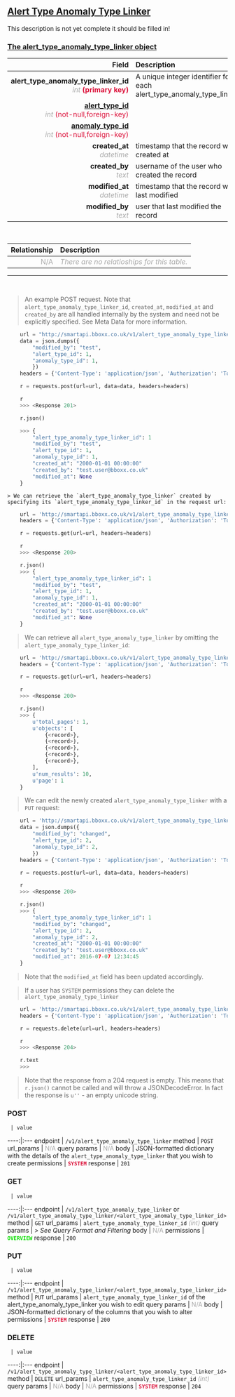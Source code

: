 ## <u>Alert Type Anomaly Type Linker</u>
This description is not yet complete it should be filled in!


### <u>The alert_type_anomaly_type_linker object</u>

Field | Description
------:|:------------
__alert_type_anomaly_type_linker_id__ <br><font color="DarkGray">_int_</font> <font color="Crimson">__(primary key)__</font> | A unique integer identifier for each alert_type_anomaly_type_linker.
__<a href="/#alert-type">alert_type_id</a>__ <br><font color="DarkGray">_int_</font> <font color="Crimson">(not-null,foreign-key)</font> | 
__<a href="/#anomaly-type">anomaly_type_id</a>__ <br><font color="DarkGray">_int_</font> <font color="Crimson">(not-null,foreign-key)</font> | 
__created_at__  <br><font color="DarkGray">_datetime_</font> | timestamp that the record was created at
__created_by__  <br><font color="DarkGray">_text_</font>| username of the user who created the record
__modified_at__ <br><font color="DarkGray">_datetime_</font>| timestamp that the record was last modified
__modified_by__ <br><font color="DarkGray">_text_</font>| user that last modified the record


<br>

Relationship | Description
-------------:|:------------
<font color="DarkGray">N/A</font> | <font color="DarkGray">_There are no relatioships for this table._</font>

<hr>
<br>

> An example POST request. Note that `alert_type_anomaly_type_linker_id`, `created_at`, `modified_at` and `created_by` are all handled internally by the system and need not be explicitly specified. See Meta Data for more information.

```python
    url = "http://smartapi.bboxx.co.uk/v1/alert_type_anomaly_type_linker"
    data = json.dumps({
		"modified_by": "test",
		"alert_type_id": 1,
		"anomaly_type_id": 1,
		})
    headers = {'Content-Type': 'application/json', 'Authorization': 'Token token=' + <valid_token>}

    r = requests.post(url=url, data=data, headers=headers)

    r
    >>> <Response 201>

    r.json()

    >>> {
		"alert_type_anomaly_type_linker_id": 1
		"modified_by": "test",
		"alert_type_id": 1,
		"anomaly_type_id": 1,
		"created_at": "2000-01-01 00:00:00"
		"created_by": "test.user@bboxx.co.uk"
		"modified_at": None
	}
```

    > We can retrieve the `alert_type_anomaly_type_linker` created by specifying its `alert_type_anomaly_type_linker_id` in the request url:

```python
    url = 'http://smartapi.bboxx.co.uk/v1/alert_type_anomaly_type_linker/1'
    headers = {'Content-Type': 'application/json', 'Authorization': 'Token token=' + <valid_token>}

    r = requests.get(url=url, headers=headers)

    r
    >>> <Response 200>

    r.json()
    >>> {
		"alert_type_anomaly_type_linker_id": 1
		"modified_by": "test",
		"alert_type_id": 1,
		"anomaly_type_id": 1,
		"created_at": "2000-01-01 00:00:00"
		"created_by": "test.user@bboxx.co.uk"
		"modified_at": None
	}
```

> We can retrieve all `alert_type_anomaly_type_linker` by omitting the `alert_type_anomaly_type_linker_id`:

```python
    url = 'http://smartapi.bboxx.co.uk/v1/alert_type_anomaly_type_linker'
    headers = {'Content-Type': 'application/json', 'Authorization': 'Token token=' + <valid_token>}

    r = requests.get(url=url, headers=headers)

    r
    >>> <Response 200>

    r.json()
    >>> {
        u'total_pages': 1,
        u'objects': [
            {<record>},
            {<record>},
            {<record>},
            {<record>},
            {<record>},
        ],
        u'num_results': 10,
        u'page': 1
    }
```

> We can edit the newly created `alert_type_anomaly_type_linker` with a `PUT` request:

```python
    url = 'http://smartapi.bboxx.co.uk/v1/alert_type_anomaly_type_linker'
    data = json.dumps({
		"modified_by": "changed",
		"alert_type_id": 2,
		"anomaly_type_id": 2,
		})
    headers = {'Content-Type': 'application/json', 'Authorization': 'Token token=' + <valid_token>}

    r = requests.post(url=url, data=data, headers=headers)

    r
    >>> <Response 200>

    r.json()
    >>> {
		"alert_type_anomaly_type_linker_id": 1
		"modified_by": "changed",
		"alert_type_id": 2,
		"anomaly_type_id": 2,
		"created_at": "2000-01-01 00:00:00"
		"created_by": "test.user@bboxx.co.uk"
		"modified_at": 2016-07-07 12:34:45
	}
```
> Note that the `modified_at` field has been updated accordingly.

> If a user has `SYSTEM` permissions they can delete the `alert_type_anomaly_type_linker`

```python
    url = 'http://smartapi.bboxx.co.uk/v1/alert_type_anomaly_type_linker/1'
    headers = {'Content-Type': 'application/json', 'Authorization': 'Token token=' + <valid_token>}

    r = requests.delete(url=url, headers=headers)

    r
    >>> <Response 204>

    r.text
    >>>
```
> Note that the response from a 204 request is empty. This means that `r.json()` cannot be called and will throw a JSONDecodeError. In fact the response is `u''` - an empty unicode string.



### POST
     | value
 ----:|:---
endpoint | `/v1/alert_type_anomaly_type_linker`
method | `POST`
url_params | <font color="DarkGray">N/A</font>
query params | <font color="DarkGray">N/A</font>
body | JSON-formatted dictionary with the details of the `alert_type_anomaly_type_linker` that you wish to create
permissions | <font color="Crimson">__`SYSTEM`__</font>
response | `201`

### GET
     | value
 ----:|:---
endpoint | `/v1/alert_type_anomaly_type_linker` or `/v1/alert_type_anomaly_type_linker/<alert_type_anomaly_type_linker_id>`
method | `GET`
url_params | `alert_type_anomaly_type_linker_id` <font color="DarkGray">_(int)_</font>
query params | *> See Query Format and Filtering*
body | <font color="DarkGray">N/A</font>
permissions | <font color="Jade">__`OVERVIEW`__</font>
response | `200`

### PUT
     | value
 ----:|:---
endpoint | `/v1/alert_type_anomaly_type_linker/<alert_type_anomaly_type_linker_id>`
method | `PUT`
url_params | `alert_type_anomaly_type_linker_id` of the alert_type_anomaly_type_linker you wish to edit
query params | <font color="DarkGray">N/A</font>
body | JSON-formatted dictionary of the columns that you wish to alter
permissions | <font color="Crimson">__`SYSTEM`__</font>
response | `200`

### DELETE
     | value
 ----:|:---
endpoint | `/v1/alert_type_anomaly_type_linker/<alert_type_anomaly_type_linker_id>`
method | `DELETE`
url_params | `alert_type_anomaly_type_linker_id` <font color="DarkGray">_(int)_</font>
query params | <font color="DarkGray">N/A</font>
body | <font color="DarkGray">N/A</font>
permissions | <font color="Crimson">__`SYSTEM`__</font>
response | `204`

    